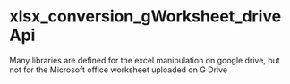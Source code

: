 # xlsx_conversion_gWorksheet_driveApi
Many libraries are defined for the excel manipulation on google drive, but not for the Microsoft office worksheet uploaded on G Drive
